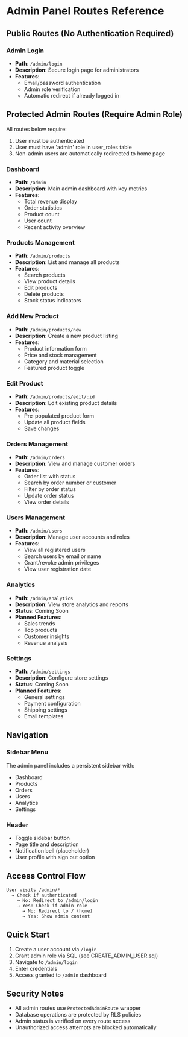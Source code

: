 # Admin Panel Routes Reference

## Public Routes (No Authentication Required)

### Admin Login
- **Path**: `/admin/login`
- **Description**: Secure login page for administrators
- **Features**:
  - Email/password authentication
  - Admin role verification
  - Automatic redirect if already logged in

## Protected Admin Routes (Require Admin Role)

All routes below require:
1. User must be authenticated
2. User must have 'admin' role in user_roles table
3. Non-admin users are automatically redirected to home page

### Dashboard
- **Path**: `/admin`
- **Description**: Main admin dashboard with key metrics
- **Features**:
  - Total revenue display
  - Order statistics
  - Product count
  - User count
  - Recent activity overview

### Products Management
- **Path**: `/admin/products`
- **Description**: List and manage all products
- **Features**:
  - Search products
  - View product details
  - Edit products
  - Delete products
  - Stock status indicators

### Add New Product
- **Path**: `/admin/products/new`
- **Description**: Create a new product listing
- **Features**:
  - Product information form
  - Price and stock management
  - Category and material selection
  - Featured product toggle

### Edit Product
- **Path**: `/admin/products/edit/:id`
- **Description**: Edit existing product details
- **Features**:
  - Pre-populated product form
  - Update all product fields
  - Save changes

### Orders Management
- **Path**: `/admin/orders`
- **Description**: View and manage customer orders
- **Features**:
  - Order list with status
  - Search by order number or customer
  - Filter by order status
  - Update order status
  - View order details

### Users Management
- **Path**: `/admin/users`
- **Description**: Manage user accounts and roles
- **Features**:
  - View all registered users
  - Search users by email or name
  - Grant/revoke admin privileges
  - View user registration date

### Analytics
- **Path**: `/admin/analytics`
- **Description**: View store analytics and reports
- **Status**: Coming Soon
- **Planned Features**:
  - Sales trends
  - Top products
  - Customer insights
  - Revenue analysis

### Settings
- **Path**: `/admin/settings`
- **Description**: Configure store settings
- **Status**: Coming Soon
- **Planned Features**:
  - General settings
  - Payment configuration
  - Shipping settings
  - Email templates

## Navigation

### Sidebar Menu
The admin panel includes a persistent sidebar with:
- Dashboard
- Products
- Orders
- Users
- Analytics
- Settings

### Header
- Toggle sidebar button
- Page title and description
- Notification bell (placeholder)
- User profile with sign out option

## Access Control Flow

```
User visits /admin/*
  → Check if authenticated
    → No: Redirect to /admin/login
    → Yes: Check if admin role
      → No: Redirect to / (home)
      → Yes: Show admin content
```

## Quick Start

1. Create a user account via `/login`
2. Grant admin role via SQL (see CREATE_ADMIN_USER.sql)
3. Navigate to `/admin/login`
4. Enter credentials
5. Access granted to `/admin` dashboard

## Security Notes

- All admin routes use `ProtectedAdminRoute` wrapper
- Database operations are protected by RLS policies
- Admin status is verified on every route access
- Unauthorized access attempts are blocked automatically
